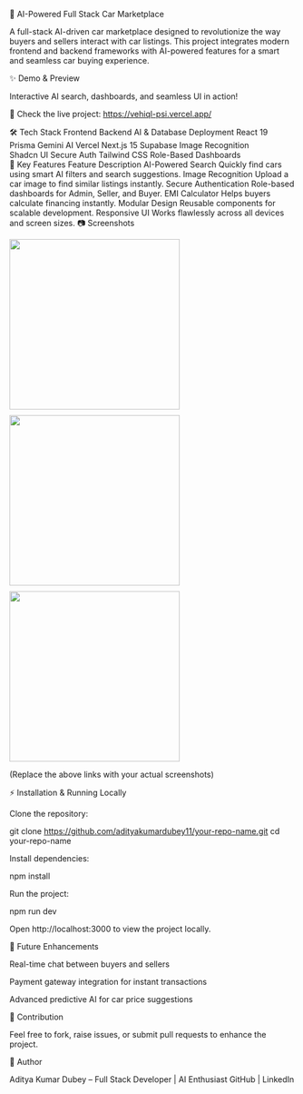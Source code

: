 🚗 AI-Powered Full Stack Car Marketplace

A full-stack AI-driven car marketplace designed to revolutionize the way buyers and sellers interact with car listings. This project integrates modern frontend and backend frameworks with AI-powered features for a smart and seamless car buying experience.

✨ Demo & Preview


Interactive AI search, dashboards, and seamless UI in action!

🔗 Check the live project: https://vehiql-psi.vercel.app/

🛠️ Tech Stack
Frontend	Backend	AI & Database	Deployment
React 19	Prisma	Gemini AI	Vercel
Next.js 15	Supabase	Image Recognition	
Shadcn UI		Secure Auth	
Tailwind CSS		Role-Based Dashboards	
🚀 Key Features
Feature	Description
AI-Powered Search	Quickly find cars using smart AI filters and search suggestions.
Image Recognition	Upload a car image to find similar listings instantly.
Secure Authentication	Role-based dashboards for Admin, Seller, and Buyer.
EMI Calculator	Helps buyers calculate financing instantly.
Modular Design	Reusable components for scalable development.
Responsive UI	Works flawlessly across all devices and screen sizes.
📷 Screenshots
<div style="display:flex; gap:10px; flex-wrap: wrap;"> <img src="https://user-images.githubusercontent.com/your-username/demo1.png" width="300"/> <img src="https://user-images.githubusercontent.com/your-username/demo2.png" width="300"/> <img src="https://user-images.githubusercontent.com/your-username/demo3.png" width="300"/> </div>

(Replace the above links with your actual screenshots)

⚡ Installation & Running Locally

Clone the repository:

git clone https://github.com/adityakumardubey11/your-repo-name.git
cd your-repo-name


Install dependencies:

npm install


Run the project:

npm run dev

Open http://localhost:3000
 to view the project locally.


📝 Future Enhancements

Real-time chat between buyers and sellers

Payment gateway integration for instant transactions

Advanced predictive AI for car price suggestions

🤝 Contribution

Feel free to fork, raise issues, or submit pull requests to enhance the project.

📌 Author

Aditya Kumar Dubey – Full Stack Developer | AI Enthusiast
GitHub
 | LinkedIn
